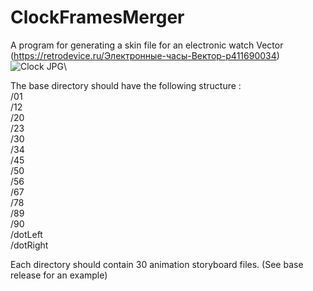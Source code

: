 # ClockFramesMerger
A program for generating a skin file for an electronic watch Vector (https://retrodevice.ru/Электронные-часы-Вектор-p411690034)\
![Clock JPG](https://d2j6dbq0eux0bg.cloudfront.net/images/38223270/2812044741.jpg)\

The base directory should have the following structure :\
/01\
/12\
/20\
/23\
/30\
/34\
/45\
/50\
/56\
/67\
/78\
/89\
/90\
/dotLeft\
/dotRight

Each directory should contain 30 animation storyboard files.
(See base release for an example)
